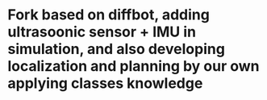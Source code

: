 # Fork based on diffbot, adding ultrasoonic sensor + IMU in simulation, and also developing localization and planning by our own applying classes knowledge